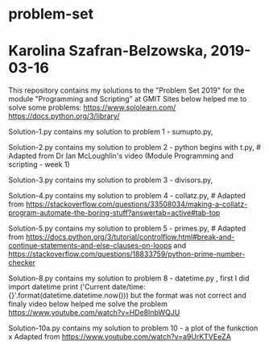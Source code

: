 # problem-set
# Karolina Szafran-Belzowska, 2019-03-16

This repository contains my solutions to the "Problem Set 2019" for the module "Programming and Scripting" at GMIT
Sites below helped me to solve some problems:
https://www.sololearn.com/
https://docs.python.org/3/library/


Solution-1.py contains my solution to problem 1 - sumupto.py,

Solution-2.py contains my solution to problem 2 - python begins with t.py, # Adapted from Dr Ian McLoughlin's video (Module Programming and scripting - week 1)

Solution-3.py contains my solution to problem 3 - divisors.py,

Solution-4.py contains my solution to problem 4 - collatz.py, # Adapted from https://stackoverflow.com/questions/33508034/making-a-collatz-program-automate-the-boring-stuff?answertab=active#tab-top

Solution-5.py contains my solution to problem 5 - primes.py, # Adapted from https://docs.python.org/3/tutorial/controlflow.html#break-and-continue-statements-and-else-clauses-on-loops and https://stackoverflow.com/questions/18833759/python-prime-number-checker

Solution-8.py contains my solution to problem 8 - datetime.py , first I did
import datetime
print ('Current date/time: {}'.format(datetime.datetime.now())) 
but the format was not correct and finaly video below helped me solve the problem
https://www.youtube.com/watch?v=HDe8InbWQJU

Solution-10a.py contains my solution to problem 10 - a plot of the funkction x
Adapted from https://www.youtube.com/watch?v=a9UrKTVEeZA
